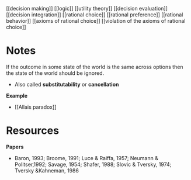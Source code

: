 
[[decision making]]
[[logic]]
[[utility theory]]
[[decision evaluation]]
[[decision integration]]
[[rational choice]]
[[rational preference]]
[[rational behavior]]
[[axioms of rational choice]]
[[violation of the axioms of rational choice]]

# Notes
If the outcome in some state of the world is the same across options then the state of the world should be ignored.

- Also called **substitutability** or **cancellation**

**Example**
- [[Allais paradox]]

# Resources
**Papers**
- Baron, 1993; Broome, 1991; Luce & Raiffa, 1957; Neumann & Politser,1992; Savage, 1954; Shafer, 1988; Slovic & Tversky, 1974; Tversky &Kahneman, 1986